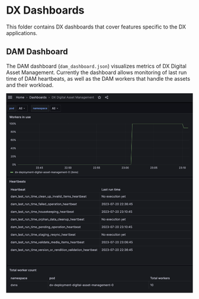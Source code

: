 # DX Dashboards

This folder contains DX dashboards that cover features specific to the DX applications.

## DAM Dashboard

The DAM dashboard (`dam_dashboard.json`) visualizes metrics of DX Digital Asset Management. Currently the dashboard allows monitoring of last run time of DAM heartbeats, as well as the DAM workers that handle the assets and their workload.

![DX Digital Asset Management (DAM) Dashboard](../images/dam_dashboard_screenshot.png "DX Digital Asset Management (DAM) Dashboard")

